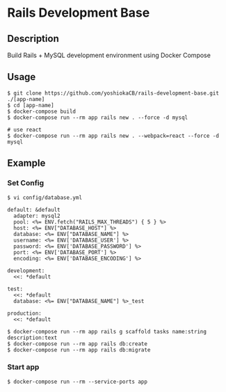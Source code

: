 # Rails Development Base


## Description

Build Rails + MySQL development environment using Docker Compose

## Usage

```
$ git clone https://github.com/yoshiokaCB/rails-development-base.git ./[app-name]
$ cd [app-name]
$ docker-compose build
$ docker-compose run --rm app rails new . --force -d mysql

# use react
$ docker-compose run --rm app rails new . --webpack=react --force -d mysql
```

## Example

### Set Config

```
$ vi config/database.yml
```

```
default: &default
  adapter: mysql2
  pool: <%= ENV.fetch("RAILS_MAX_THREADS") { 5 } %>
  host: <%= ENV["DATABASE_HOST"] %>
  database: <%= ENV["DATABASE_NAME"] %>
  username: <%= ENV['DATABASE_USER'] %>
  password: <%= ENV['DATABASE_PASSWORD'] %>
  port: <%= ENV['DATABASE_PORT'] %>
  encoding: <%= ENV['DATABASE_ENCODING'] %>

development:
  <<: *default

test:
  <<: *default
  database: <%= ENV["DATABASE_NAME"] %>_test

production:
  <<: *default

```

```
$ docker-compose run --rm app rails g scaffold tasks name:string description:text
$ docker-compose run --rm app rails db:create
$ docker-compose run --rm app rails db:migrate
```



### Start app

```
$ docker-compose run --rm --service-ports app
```
